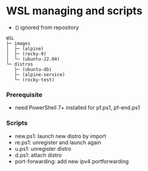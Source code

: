 # WSL managing and scripts

- () ignored from repository
```text
WSL
├─ images
│  ├─ (alpine)
│  ├─ (rocky-9)
│  └─ (ubuntu-22.04)
└─ distros
   ├─ (ubuntu-db)
   ├─ (alpine-service)
   └─ (rocky-test)
```

### Prerequisite

- need PowerShell 7+ installed for pf.ps1, pf-end.ps1

### Scripts

- new.ps1: launch new distro by import
- re.ps1: unregister and launch again
- u.ps1: unregister distro
- d.ps1: attach distro
- port-forwarding: add new ipv4 portforwarding